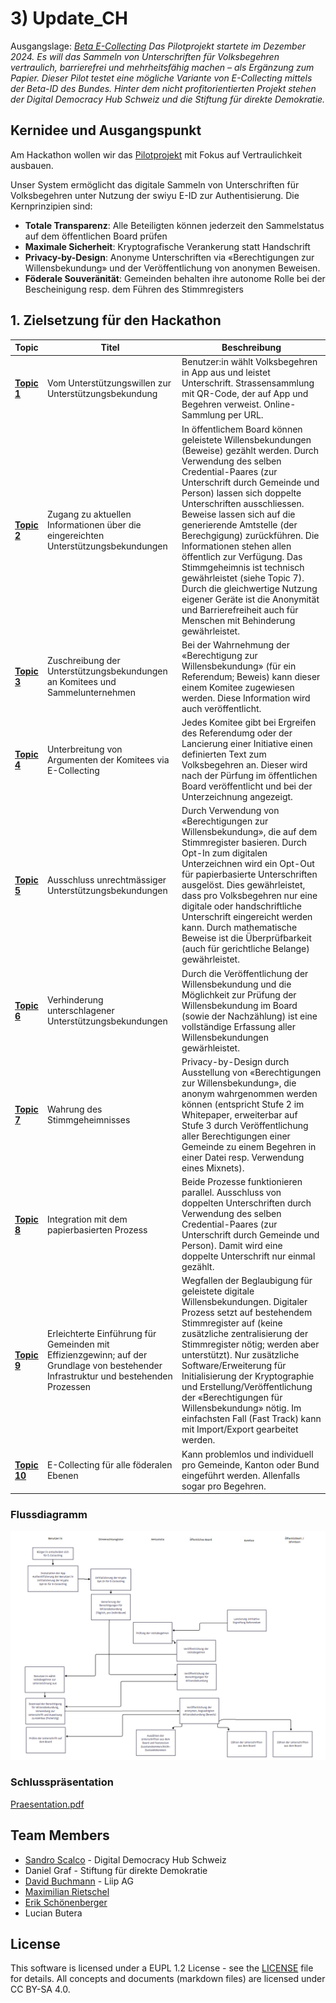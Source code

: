 # 3) Update_CH

Ausgangslage: *[Beta E-Collecting](https://beta.ecollecting.ch) Das Pilotprojekt startete im Dezember 2024. Es will das Sammeln von Unterschriften für Volksbegehren vertraulich, barrierefrei und mehrheitsfähig machen – als Ergänzung zum Papier. Dieser Pilot testet eine mögliche Variante von E-Collecting mittels der Beta-ID des Bundes. Hinter dem nicht profitorientierten Projekt stehen der Digital Democracy Hub Schweiz und die Stiftung für direkte Demokratie.*

## Kernidee und Ausgangspunkt

Am Hackathon wollen wir das [Pilotprojekt](https://beta.ecollecting.ch/de/stimmregister) mit Fokus auf Vertraulichkeit ausbauen.

Unser System ermöglicht das digitale Sammeln von Unterschriften für Volksbegehren unter Nutzung der swiyu E-ID zur Authentisierung. Die Kernprinzipien sind:

-   **Totale Transparenz**: Alle Beteiligten können jederzeit den Sammelstatus auf dem öffentlichen Board prüfen
-   **Maximale Sicherheit**: Kryptografische Verankerung statt Handschrift
-   **Privacy-by-Design**: Anonyme Unterschriften via «Berechtigungen zur Willensbekundung» und der Veröffentlichung von anonymen Beweisen.
-   **Föderale Souveränität**: Gemeinden behalten ihre autonome Rolle bei der Bescheinigung resp. dem Führen des Stimmregisters

## 1. Zielsetzung für den Hackathon

| Topic | Titel | Beschreibung |
| -- | --- | ------- |
| [**Topic 1**](https://github.com/swiss/e-collecting-hackathon-team3/issues/4) | Vom Unterstützungswillen zur Unterstützungsbekundung | Benutzer:in wählt Volksbegehren in App aus und leistet Unterschrift. Strassensammlung mit QR-Code, der auf App und Begehren verweist. Online-Sammlung per URL. |
| [**Topic 2**](https://github.com/swiss/e-collecting-hackathon-team3/issues/5) | Zugang zu aktuellen Informationen über die eingereichten Unterstützungsbekundungen | In öffentlichem Board können geleistete Willensbekundungen (Beweise) gezählt werden. Durch Verwendung des selben Credential-Paares (zur Unterschrift durch Gemeinde und Person) lassen sich doppelte Unterschriften ausschliessen. Beweise lassen sich auf die generierende Amtstelle (der Berechgigung) zurückführen. Die Informationen stehen allen öffentlich zur Verfügung. Das Stimmgeheimnis ist technisch gewährleistet (siehe Topic 7). Durch die gleichwertige Nutzung eigener Geräte ist die Anonymität und Barrierefreiheit auch für Menschen mit Behinderung gewährleistet. |
| [**Topic 3**](https://github.com/swiss/e-collecting-hackathon-team3/issues/3) | Zuschreibung der Unterstützungsbekundungen an Komitees und Sammelunternehmen | Bei der Wahrnehmung der «Berechtigung zur Willensbekundung» (für ein Referendum; Beweis) kann dieser einem Komitee zugewiesen werden. Diese Information wird auch veröffentlicht. |
| [**Topic 4**](https://github.com/swiss/e-collecting-hackathon-team3/issues/7) | Unterbreitung von Argumenten der Komitees via E-Collecting | Jedes Komitee gibt bei Ergreifen des Referendumg oder der Lancierung einer Initiative einen definierten Text zum Volksbegehren an. Dieser wird nach der Pürfung im öffentlichen Board veröffentlicht und bei der Unterzeichnung angezeigt. |
| [**Topic 5**](https://github.com/swiss/e-collecting-hackathon-team3/issues/8) | Ausschluss unrechtmässiger Unterstützungsbekundungen | Durch Verwendung von «Berechtigungen zur Willensbekundung», die auf dem Stimmregister basieren. Durch Opt-In zum digitalen Unterzeichnen wird ein Opt-Out für papierbasierte Unterschriften ausgelöst. Dies gewährleistet, dass pro Volksbegehren nur eine digitale oder handschriftliche Unterschrift eingereicht werden kann. Durch mathematische Beweise ist die Überprüfbarkeit (auch für gerichtliche Belange) gewährleistet. |
| [**Topic 6**](https://github.com/swiss/e-collecting-hackathon-team3/issues/9) | Verhinderung unterschlagener Unterstützungsbekundungen | Durch die Veröffentlichung der Willensbekundung und die Möglichkeit zur Prüfung der Willensbekundung im Board (sowie der Nachzählung) ist eine vollständige Erfassung aller Willensbekundungen gewärhleistet. |
| [**Topic 7**](https://github.com/swiss/e-collecting-hackathon-team3/issues/10) | Wahrung des Stimmgeheimnisses | Privacy-by-Design durch Ausstellung von «Berechtigungen zur Willensbekundung», die anonym wahrgenommen werden können (entspricht Stufe 2 im Whitepaper, erweiterbar auf Stufe 3 durch Veröffentlichung aller Berechtigungen einer Gemeinde zu einem Begehren in einer Datei resp. Verwendung eines Mixnets). |
| [**Topic 8**](https://github.com/swiss/e-collecting-hackathon-team3/issues/11) | Integration mit dem papierbasierten Prozess | Beide Prozesse funktionieren parallel. Ausschluss von doppelten Unterschriften durch Verwendung des selben Credential-Paares (zur Unterschrift durch Gemeinde und Person). Damit wird eine doppelte Unterschrift nur einmal gezählt. |
| [**Topic 9**](https://github.com/swiss/e-collecting-hackathon-team3/issues/12) | Erleichterte Einführung für Gemeinden mit Effizienzgewinn; auf der Grundlage von bestehender Infrastruktur und bestehenden Prozessen | Wegfallen der Beglaubigung für geleistete digitale Willensbekundungen. Digitaler Prozess setzt auf bestehendem Stimmregister auf (keine zusätzliche zentralisierung der Stimmregister nötig; werden aber unterstützt). Nur zusätzliche Software/Erweiterung für Initialisierung der Kryptographie und Erstellung/Veröffentlichung der «Berechtigungen für Willensbekundung» nötig. Im einfachsten Fall (Fast Track) kann mit Import/Export gearbeitet werden. |
| [**Topic 10**](https://github.com/swiss/e-collecting-hackathon-team3/issues/13) | E-Collecting für alle föderalen Ebenen | Kann problemlos und individuell pro Gemeinde, Kanton oder Bund eingeführt werden. Allenfalls sogar pro Begehren. |

### Flussdiagramm 

<img src="https://github.com/swiss/e-collecting-hackathon-team3/blob/main/vision/diagram.png" />


### Schlusspräsentation

[Praesentation.pdf](https://github.com/swiss/e-collecting-hackathon-team3/blob/main/presentation/Praesentation.pdf)

## Team Members

- [Sandro Scalco](https://github.com/sansan88) - Digital Democracy Hub Schweiz
- Daniel Graf - Stiftung für direkte Demokratie
- [David Buchmann](https://github.com/dbu/) - Liip AG
- [Maximilian Rietschel](https://github.com/romtecmax)
- [Erik Schönenberger](https://github.com/datenreisen)
- Lucian Butera

## License

This software is licensed under a EUPL 1.2 License - see the [LICENSE](LICENSE) file for details. All concepts and documents (markdown files) are licensed under CC BY-SA 4.0.
